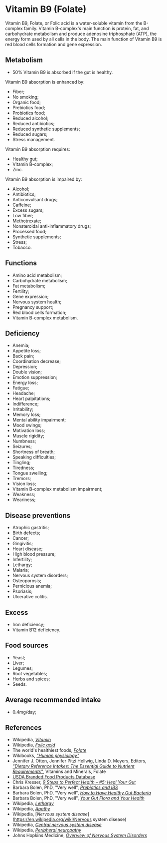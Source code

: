 # Vitamin B9 (Folate)
Vitamin B9, Folate, or Folic acid is a water-soluble vitamin from the B-complex family. Vitamin B-complex's main function is protein, fat, and carbohydrate metabolism and produce adenosine triphosphate (ATP), the energy form used by all cells in the body. The main function of Vitamin B9 is red blood cells formation and gene expression.

## Metabolism
- 50% Vitamin B9 is absorbed if the gut is healthy.

Vitamin B9 absorption is enhanced by:
- Fiber;
- No smoking;
- Organic food;
- Prebiotics food;
- Probiotics food;
- Reduced alcohol;
- Reduced antibiotics;
- Reduced synthetic supplements;
- Reduced sugars;
- Stress management.

Vitamin B9 absorption requires:
- Healthy gut;
- Vitamin B-complex;
- Zinc.

Vitamin B9 absorption is impaired by:
- Alcohol;
- Antibiotics;
- Anticonvulsant drugs;
- Caffeine;
- Excess sugars;
- Low fiber;
- Methotrexate;
- Nonsteroidal anti-inflammatory drugs;
- Processed food;
- Synthetic supplements;
- Stress;
- Tobacco.

## Functions
- Amino acid metabolism;
- Carbohydrate metabolism;
- Fat metabolism;
- Fertility;
- Gene expression;
- Nervous system health;
- Pregnancy support;
- Red blood cells formation;
- Vitamin B-complex metabolism.

## Deficiency
- Anemia;
- Appetite loss;
- Back pain;
- Coordination decrease;
- Depression;
- Double vision;
- Emotion suppression;
- Energy loss;
- Fatigue;
- Headache;
- Heart palpitations;
- Indifference;
- Irritability;
- Memory loss;
- Mental ability impairment;
- Mood swings;
- Motivation loss;
- Muscle rigidity;
- Numbness;
- Seizures;
- Shortness of breath;
- Speaking difficulties;
- Tingling;
- Tiredness;
- Tongue swelling;
- Tremors;
- Vision loss;
- Vitamin B-complex metabolism impairment;
- Weakness;
- Weariness;

## Disease preventions
- Atrophic gastritis;
- Birth defects;
- Cancer;
- Gingivitis;
- Heart disease;
- High blood pressure;
- Infertility;
- Lethargy;
- Malaria;
- Nervous system disorders;
- Osteoporosis;
- Pernicious anemia;
- Psoriasis;
- Ulcerative colitis.

## Excess
- Iron deficiency;
- Vitamin B12 deficiency.

## Food sources
- Yeast;
- Liver;
- Legumes;
- Root vegetables;
- Herbs and spices;
- Seeds.

## Average recommended intake
- 0.4mg/day;

## References
- Wikipedia, [_Vitamin_](https://en.wikipedia.org/wiki/Vitamin)
- Wikipedia, [_Folic acid_](https://en.wikipedia.org/wiki/Folic_acid)
- The world's healthiest foods, [_Folate_](http://www.whfoods.com/genpage.php?tname=nutrient&dbid=63)
- Wikibooks, [_"Human physiology"_](https://en.Wikibooks.org/wiki/Human_Physiology/Nutrition#Vitamins)
- Jennifer J. Otten, Jennifer Pitzi Hellwig, Linda D. Meyers, Editors, 
[_"Dietary Reference Intakes: The Essential Guide to Nutrient Requirements"_](https://www.amazon.com/Dietary-Reference-Intakes-Essential-Requirements/dp/0309157420), Vitamins and Minerals, Folate
- [USDA Branded Food Products Database](https://ndb.nal.usda.gov/ndb/nutrients/report/nutrientsfrm?max=1000&offset=0&totCount=0&nutrient1=417&nutrient2=&nutrient3=&subset=0&sort=c&measureby=g)
- Chris Kresser, [_9 Steps to Perfect Health – #5: Heal Your Gut_](https://chriskresser.com/9-steps-to-perfect-health-5-heal-your-gut/)
- Barbara Bolen, PhD, "Very well", [_Prebiotics and IBS_](https://www.verywell.com/prebiotics-and-ibs-1944748)
- Barbara Bolen, PhD, "Very well", [_How to Have Healthy Gut Bacteria_](https://www.verywell.com/how-to-have-healthy-gut-bacteria-1945326)
- Barbara Bolen, PhD, "Very well", [_Your Gut Flora and Your Health_](https://www.verywell.com/what-are-your-gut-flora-1944914)
- Wikipedia, [_Lethargy_](https://en.wikipedia.org/wiki/Lethargy)
- Wikipedia, [_Apathy_](https://en.wikipedia.org/wiki/Apathy)
- Wikipedia, [_Nervous system disease_](https://en.wikipedia.org/wiki/Nervous system disease)
- Wikipedia, [_Central nervous system disease_](https://en.wikipedia.org/wiki/Central_nervous_system_disease)
- Wikipedia, [_Peripheral neuropathy_](https://en.wikipedia.org/wiki/Peripheral_neuropathy)
- Johns Hopkins Medicine, [_Overview of Nervous System Disorders_](http://www.hopkinsmedicine.org/healthlibrary/conditions/nervous_system_disorders/overview_of_nervous_system_disorders_85,P00799/)